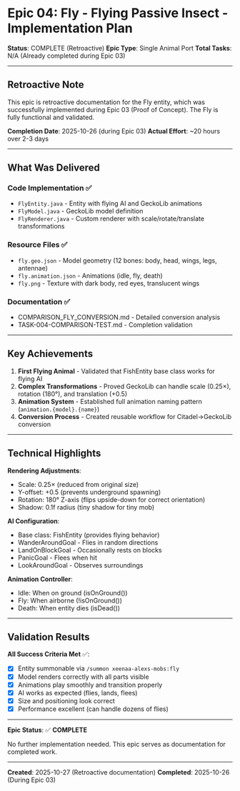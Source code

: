 # Epic 04: Fly - Flying Passive Insect - Implementation Plan

**Status**: COMPLETE (Retroactive)
**Epic Type**: Single Animal Port
**Total Tasks**: N/A (Already completed during Epic 03)

---

## Retroactive Note

This epic is retroactive documentation for the Fly entity, which was successfully implemented during Epic 03 (Proof of Concept). The Fly is fully functional and validated.

**Completion Date**: 2025-10-26 (during Epic 03)
**Actual Effort**: ~20 hours over 2-3 days

---

## What Was Delivered

### Code Implementation ✅
- `FlyEntity.java` - Entity with flying AI and GeckoLib animations
- `FlyModel.java` - GeckoLib model definition
- `FlyRenderer.java` - Custom renderer with scale/rotate/translate transformations

### Resource Files ✅
- `fly.geo.json` - Model geometry (12 bones: body, head, wings, legs, antennae)
- `fly.animation.json` - Animations (idle, fly, death)
- `fly.png` - Texture with dark body, red eyes, translucent wings

### Documentation ✅
- COMPARISON_FLY_CONVERSION.md - Detailed conversion analysis
- TASK-004-COMPARISON-TEST.md - Completion validation

---

## Key Achievements

1. **First Flying Animal** - Validated that FishEntity base class works for flying AI
2. **Complex Transformations** - Proved GeckoLib can handle scale (0.25×), rotation (180°), and translation (+0.5)
3. **Animation System** - Established full animation naming pattern (`animation.{model}.{name}`)
4. **Conversion Process** - Created reusable workflow for Citadel→GeckoLib conversion

---

## Technical Highlights

**Rendering Adjustments**:
- Scale: 0.25× (reduced from original size)
- Y-offset: +0.5 (prevents underground spawning)
- Rotation: 180° Z-axis (flips upside-down for correct orientation)
- Shadow: 0.1f radius (tiny shadow for tiny mob)

**AI Configuration**:
- Base class: FishEntity (provides flying behavior)
- WanderAroundGoal - Flies in random directions
- LandOnBlockGoal - Occasionally rests on blocks
- PanicGoal - Flees when hit
- LookAroundGoal - Observes surroundings

**Animation Controller**:
- Idle: When on ground (isOnGround())
- Fly: When airborne (!isOnGround())
- Death: When entity dies (isDead())

---

## Validation Results

**All Success Criteria Met** ✅:
- [x] Entity summonable via `/summon xeenaa-alexs-mobs:fly`
- [x] Model renders correctly with all parts visible
- [x] Animations play smoothly and transition properly
- [x] AI works as expected (flies, lands, flees)
- [x] Size and positioning look correct
- [x] Performance excellent (can handle dozens of flies)

---

**Epic Status**: ✅ **COMPLETE**

No further implementation needed. This epic serves as documentation for completed work.

---

**Created**: 2025-10-27 (Retroactive documentation)
**Completed**: 2025-10-26 (During Epic 03)
